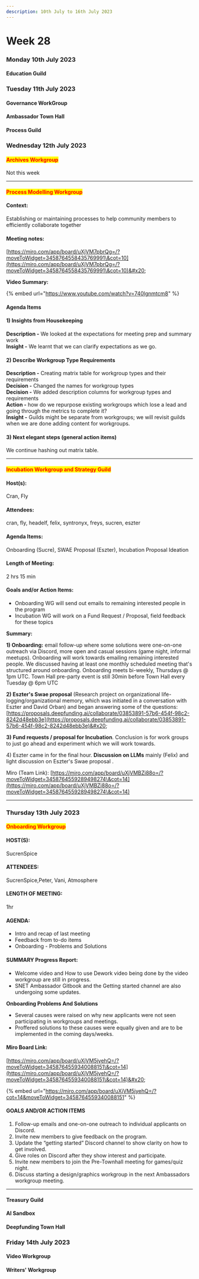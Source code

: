 ```yaml
---
description: 10th July to 16th July 2023
---
```


# Week 28

### Monday 10th July 2023 <a href="#docs-internal-guid-2fd8f533-7fff-aecb-8836-bf1d7e1e0a73" id="docs-internal-guid-2fd8f533-7fff-aecb-8836-bf1d7e1e0a73"></a>

#### Education Guild

### Tuesday 11th July 2023

#### Governance WorkGroup

#### Ambassador Town Hall

#### Process Guild

### Wednesday 12th July 2023

#### <mark style="color:red;">Archives Workgroup</mark>

Not this week

***

#### <mark style="color:red;">Process Modelling Workgroup</mark>

#### **Context:**&#x20;

Establishing or maintaining processes to help community members to efficiently collaborate together&#x20;

#### **Meeting notes:**

&#x20;[https://miro.com/app/board/uXjVM7pbrQg=/?moveToWidget=3458764558435769991\&cot=10](https://miro.com/app/board/uXjVM7pbrQg=/?moveToWidget=3458764558435769991\&cot=10)&#x20;

**Video Summary:**&#x20;

{% embed url="https://www.youtube.com/watch?v=740lgnmtcm8" %}

#### **Agenda Items**&#x20;

#### **1) Insights from Housekeeping**&#x20;

**Description -** We looked at the expectations for meeting prep and summary work \
**Insight -** We learnt that we can clarify expectations as we go.&#x20;

#### **2) Describe Workgroup Type Requirements**&#x20;

**Description -** Creating matrix table for workgroup types and their requirements\
**Decision -** Changed the names for workgroup types \
**Decision -** We added description columns for workgroup types and requirements \
**Action -** how do we repurpose existing workgroups which lose a lead and going through the metrics to complete it? \
**Insight -** Guilds might be separate from workgroups; we will revisit guilds when we are done adding content for workgroups.&#x20;

#### **3) Next elegant steps** (general action items)&#x20;

We continue hashing out matrix table.

***

#### <mark style="color:red;">Incubation Workgroup and Strategy Guild</mark>

#### Host(s):&#x20;

Cran, Fly&#x20;

#### Attendees:&#x20;

cran, fly, headelf, felix, syntronyx, freys, sucren, eszter&#x20;

#### Agenda Items:&#x20;

Onboarding (Sucre), SWAE Proposal (Eszter), Incubation Proposal Ideation

#### **Length of Meeting:**&#x20;

2 hrs 15 min&#x20;

#### Goals and/or Action Items:&#x20;

* Onboarding WG will send out emails to remaining interested people in the program
* Incubation WG will work on a Fund Request / Proposal, field feedback for these topics&#x20;

**Summary:**&#x20;

**1) Onboarding:** email follow-up where some solutions were one-on-one outreach via Discord, more open and casual sessions (game night, informal meetups). Onboarding will work towards emailing remaining interested people. We discussed having at least one monthly scheduled meeting that's structured around onboarding. Onboarding meets bi-weekly, Thursdays @ 1pm UTC. Town Hall pre-party event is still 30min before Town Hall every Tuesday @ 6pm UTC&#x20;

**2) Eszter's Swae proposal** (Research project on organizational life-logging/organizational memory, which was initiated in a conversation with Eszter and David Orban) and began answering some of the questions: [https://proposals.deepfunding.ai/collaborate/03853891-57b6-454f-98c2-8242d48ebb3e](https://proposals.deepfunding.ai/collaborate/03853891-57b6-454f-98c2-8242d48ebb3e)&#x20;

**3) Fund requests / proposal for Incubation**. Conclusion is for work groups to just go ahead and experiment which we will work towards.&#x20;

4\) Eszter came in for the final hour. **Discussion on LLMs** mainly (Felix) and light discussion on Eszter's Swae proposal .

Miro (Team Link): [https://miro.com/app/board/uXjVMBZi88o=/?moveToWidget=3458764559289498274\&cot=14](https://miro.com/app/board/uXjVMBZi88o=/?moveToWidget=3458764559289498274\&cot=14)

***

### Thursday 13th July 2023

#### <mark style="color:red;">Onboarding Workgroup</mark>

#### **HOST(S**):&#x20;

SucrenSpice&#x20;

#### **ATTENDEES**:&#x20;

SucrenSpice,Peter, Vani, Atmosphere&#x20;

#### **LENGTH OF MEETING**:&#x20;

1hr&#x20;

#### **AGENDA:**

* Intro and recap of last meeting
* Feedback from to-do items
* Onboarding - Problems and Solutions

#### **SUMMARY Progress Report:**

* Welcome video and How to use Dework video being done by the video workgroup are still in progress.
* SNET Ambassador Gitbook and the Getting started channel are also undergoing some updates.

**Onboarding Problems And Solutions**

* Several causes were raised on why new applicants were not seen participating in workgroups and meetings.
* Proffered solutions to these causes were equally given and are to be implemented in the coming days/weeks.

#### **Miro Board Link:**&#x20;

[https://miro.com/app/board/uXjVM5jyehQ=/?moveToWidget=3458764559340088151\&cot=14](https://miro.com/app/board/uXjVM5jyehQ=/?moveToWidget=3458764559340088151\&cot=14)&#x20;



{% embed url="https://miro.com/app/board/uXjVM5jyehQ=/?cot=14&moveToWidget=3458764559340088151" %}

#### **GOALS AND/OR ACTION ITEMS**

1. Follow-up emails and one-on-one outreach to individual applicants on Discord.
2. Invite new members to give feedback on the program.
3. Update the “getting started” Discord channel to show clarity on how to get involved.
4. Give roles on Discord after they show interest and participate.
5. Invite new members to join the Pre-Townhall meeting for games/quiz night.
6. Discuss starting a design/graphics workgroup in the next Ambassadors workgroup meeting.

***

#### Treasury Guild

#### AI Sandbox

#### Deepfunding Town Hall

### Friday 14th July 2023

#### Video Workgroup

#### Writers' Workgroup
